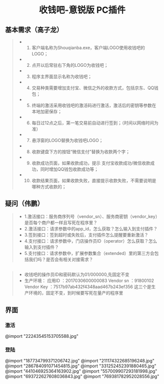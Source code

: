 # <center>收钱吧-意锐版 PC插件
## 基本需求（高子龙）
>* 1. 客户端名称为Shouqianba.exe，客户端LOGO使用收钱吧的LOGO；
>* 2. 点开以后常驻右下角的LOGO为收钱吧；
>* 3. 程序主界面显示名称为收钱吧；
>* 4. 交易种类需要增加支付宝、微信之外的收款方式，包括京东、QQ钱包；
>* 5. 终端的激活采用收钱吧的激活码进行激活，激活后的密钥等参数在本地加密保存；
>* 6. 每日过12点之后，第一笔交易前自动进行签到；（时间以网络时间为准）
>* 7. 悬浮窗的LOGO替换为收钱吧LOGO；
>* 8. 收款键盘下方的按钮“微信支付”替换为收款两个字；
>* 9. 收款成功页面，如果收款成功，提示 支付宝收款成功/微信收款成功，同时增加QQ钱包收款成功等；
>* 10. 收款结果页面，如果收款失败，直接提示收款失败，不需要说明是哪种方式收款的；
## 疑问（伟鹏）
>* 1.激活接口：服务商序列号（vendor_sn）、服务商密钥（vendor_key）是否每个商户都一样且写死在程序里？
>* 2.激活接口：请求参数中的app_id，怎么获取？怎么输入到支付插件？
>* 3.签到接口：签到超时或失败后，支付插件怎么提醒要重新激活？
>* 4.支付接口：请求参数中，门店操作员ID（operator）怎么获取？怎么输入到支付插件？
>* 5.支付接口：请求参数中，扩展参数集合（extended）里的第三方会包括我们吗？是否会有相关对接需求？

##
>*  收钱吧的操作员ID和密码默认为01/000000,先固定不变
>* 生产环境：
应用ID ：2017030600000083
Vendor sn ：91800102
Vendor Key ：7517b97ab432f4348aad467b243ef356
这三个是生产环境的，固定不变，到时候要写死在量产的程序里

## 界面
### 激活
@import "22243545153705588.jpg"
### 登陆
@import "187734799371206742.jpg"
@import "211174322685196248.jpg"
@import "286784091071454815.jpg"
@import "331252452391880465.jpg"
@import "441046925364163902.jpg"
@import "557009907293181998.jpg"
@import "693722627608036843.jpg"
@import "769381782952028556.jpg"
